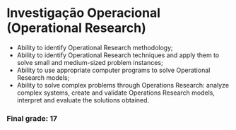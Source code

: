 # Investigação Operacional (Operational Research)

* Ability to identify Operational Research methodology; 
* Ability to identify Operational Research techniques and apply them to solve small and medium-sized problem instances; 
* Ability to use appropriate computer programs to solve Operational Research models; 
* Ability to solve complex problems through Operations Research: analyze complex systems, create and validate Operations Research models, interpret and evaluate the solutions obtained.

### Final grade: 17